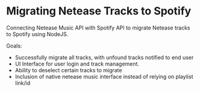 # Migrating Netease Tracks to Spotify

Connecting Netease Music API with Spotify API to migrate Netease tracks to Spotify using 
NodeJS. 

Goals:
- Successfully migrate all tracks, with unfound tracks notified to end user
- UI Interface for user login and track management. 
- Ability to deselect certain tracks to migrate 
- Inclusion of native netease music interface instead of relying on playlist link/id